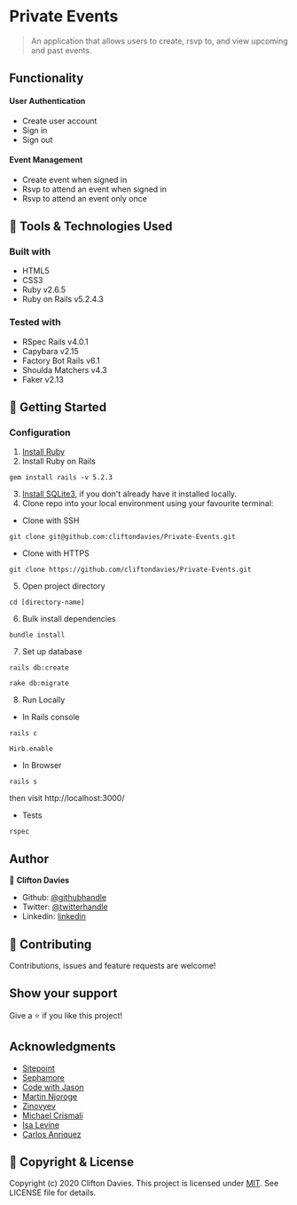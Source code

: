 # Private Events

> An application that allows users to create, rsvp to, and view upcoming and past events.

## Functionality

#### User Authentication
 - Create user account
 - Sign in
 - Sign out

#### Event Management
 - Create event when signed in
 - Rsvp to attend an event when signed in
 - Rsvp to attend an event only once

## :toolbox: Tools & Technologies Used

### Built with

- HTML5
- CSS3
- Ruby v2.6.5
- Ruby on Rails v5.2.4.3

### Tested with

- RSpec Rails v4.0.1
- Capybara v2.15
- Factory Bot Rails v6.1
- Shoulda Matchers v4.3
- Faker v2.13

## :rocket: Getting Started

### Configuration

1. [Install Ruby](https://www.ruby-lang.org/en/documentation/installation/)
2. Install Ruby on Rails
```
gem install rails -v 5.2.3
```
3. [Install SQLite3](https://www.sqlite.org/download.html), if you don't already have it installed locally.
4. Clone repo into your local environment using your favourite terminal:
- Clone with SSH
```
git clone git@github.com:cliftondavies/Private-Events.git
```
- Clone with HTTPS
```
git clone https://github.com/cliftondavies/Private-Events.git
```
5. Open project directory
```
cd [directory-name]
```
6. Bulk install dependencies
```
bundle install
```
7. Set up database
```
rails db:create
```
```
rake db:migrate
```
8. Run Locally
- In Rails console
```
rails c
```
```
Hirb.enable
```
- In Browser
```
rails s
```
then visit http://localhost:3000/
- Tests
```
rspec
```

## Author

👤 **Clifton Davies**

- Github: [@githubhandle](https://github.com/cliftondavies)
- Twitter: [@twitterhandle](https://twitter.com/cliftonaedavies)
- Linkedin: [linkedin](https://www.linkedin.com/in/clifton-davies-mbcs/)

## 🤝 Contributing

Contributions, issues and feature requests are welcome!

## Show your support

Give a ⭐️ if you like this project!

## Acknowledgments

- [Sitepoint](https://www.sitepoint.com/learn-the-first-best-practices-for-rails-and-rspec/)
- [Sephamore](https://semaphoreci.com/community/tutorials/how-to-test-rails-models-with-rspec)
- [Code with Jason](https://www.codewithjason.com/rails-testing-hello-world-using-rspec-capybara/)
- [Martin Njoroge](https://hackernoon.com/testing-on-ruby-on-rails-a-how-to-guide-ox2u3y3i)
- [Zinovyev](https://github.com/zinovyev/rails-rspec-tutorial)
- [Michael Crismali](https://madeintandem.com/blog/setting-up-rspec-and-capybara-in-rails-5-for-testing/)
- [Isa Levine](https://dev.to/isalevine/intro-to-rspec-in-rails-basic-syntax-and-strategy-for-testing-3hh6)
- [Carlos Anriquez](https://github.com/canriquez)

## 📝 Copyright & License

Copyright (c) 2020 Clifton Davies.
This project is licensed under [MIT](https://opensource.org/licenses/MIT). See LICENSE file for details.

